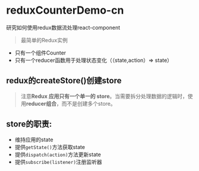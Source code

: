 # reduxCounterDemo-cn
研究如何使用redux数据流处理react-component

> 最简单的Redux实例

* 只有一个组件Counter
* 只有一个reducer函数用于处理状态变化（（state,action）=> state）

## redux的createStore()创建store
> 注意**Redux 应用只有一个单一的 store**。当需要拆分处理数据的逻辑时，使用**reducer组合**，而不是创建多个store。

## store的职责:
* 维持应用的state
* 提供`getState()`方法获取state
* 提供`dispatch(action)`方法更新state
* 提供`subscribe(listener)`注册监听器
